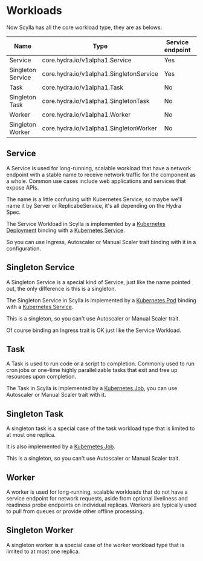 # Workloads

Now Scylla has all the core workload type, they are as belows: 

|Name|Type|Service endpoint|Replicable|Daemonized|
|-|-|-|-|-|
|Service|core.hydra.io/v1alpha1.Service|Yes|Yes|Yes
|Singleton Service|core.hydra.io/v1alpha1.SingletonService|Yes|No|Yes
|Task|core.hydra.io/v1alpha1.Task|No|Yes|No
|Singleton Task|core.hydra.io/v1alpha1.SingletonTask|No|No|No
|Worker|core.hydra.io/v1alpha1.Worker|No|Yes|Yes
|Singleton Worker|core.hydra.io/v1alpha1.SingletonWorker|No|No|Yes

## Service

A Service is used for long-running, scalable workload that have a network endpoint with a stable name to receive network traffic for the component as a whole. 
Common use cases include web applications and services that expose APIs. 

The name is a little confusing with Kubernetes Service, so maybe we'll name it by Server or ReplicabeService, it's all depending on the Hydra Spec.

The Service Workload in Scylla is implemented by a [Kubernetes Deployment](https://kubernetes.io/docs/concepts/workloads/controllers/deployment/) binding with a [Kubernetes Service](https://kubernetes.io/docs/concepts/services-networking/service/).

So you can use Ingress, Autoscaler or Manual Scaler trait binding with it in a configuration.

## Singleton Service

A Singleton Service is a special kind of Service, just like the name pointed out, the only difference is this is a singleton.

The Singleton Service in Scylla is implemented by a [Kubernetes Pod](https://kubernetes.io/docs/concepts/workloads/pods/pod-overview/) binding with a [Kubernetes Service](https://kubernetes.io/docs/concepts/services-networking/service/).

This is a singleton, so you can't use Autoscaler or Manual Scaler trait.

Of course binding an Ingress trait is OK just like the Service Workload. 

## Task

A Task is used to run code or a script to completion. Commonly used to run cron jobs or one-time highly parallelizable tasks that exit and free up resources upon completion. 

The Task in Scylla is implemented by a [Kubernetes Job](https://kubernetes.io/docs/concepts/workloads/controllers/jobs-run-to-completion/), you can use  Autoscaler or Manual Scaler trait with it.

## Singleton Task

A singleton task is a special case of the task workload type that is limited to at most one replica. 

It is also implemented by a [Kubernetes Job](https://kubernetes.io/docs/concepts/workloads/controllers/jobs-run-to-completion/).

This is a singleton, so you can't use Autoscaler or Manual Scaler trait.

## Worker

A worker is used for long-running, scalable workloads that do not have a service endpoint for network requests, aside from optional liveliness and readiness probe endpoints on individual replicas. Workers are typically used to pull from queues or provide other offline processing. 

## Singleton Worker

A singleton worker is a special case of the worker workload type that is limited to at most one replica. 
